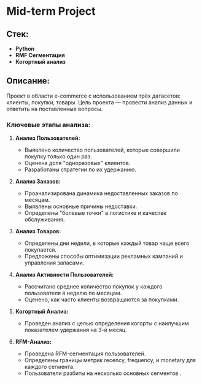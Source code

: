 # Mid-term Project

## Стек:
- **Python**
- **RMF Сегментация**
- **Когортный анализ**

## Описание:
Проект в области e-commerce с использованием трёх датасетов: клиенты, покупки, товары. Цель проекта — провести анализ данных и ответить на поставленные вопросы.

### Ключевые этапы анализа:

1. **Анализ Пользователей:**
   - Выявлено количество пользователей, которые совершили покупку только один раз. 
   - Оценена доля "одноразовых" клиентов.
   - Разработаны стратегии по их удержанию.

2. **Анализ Заказов:**
   - Проанализирована динамика недоставленных заказов по месяцам.
   - Выявлены основные причины недоставки.
   - Определены "болевые точки" в логистике и качестве обслуживания.

3. **Анализ Товаров:**
   - Определены дни недели, в которые каждый товар чаще всего покупается.
   - Предложены способы оптимизации рекламных кампаний и управления запасами.

4. **Анализ Активности Пользователей:**
   - Рассчитано среднее количество покупок у каждого пользователя в неделю по месяцам.
   - Оценено, как часто клиенты возвращаются за покупками.

5. **Когортный Анализ:**
   - Проведен анализ с целью определения когорты с наилучшим показателем удержания на 3-й месяц.

6. **RFM-Анализ:**
   - Проведена RFM-сегментация пользователей.
   - Определены границы метрик recency, frequency, и monetary для каждого сегмента.
   - Пользователи разбиты на несколько основных сегментов
.
